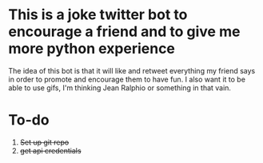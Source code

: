 # This is a joke twitter bot to encourage a friend and to give me more python experience

The idea of this bot is that it will like and retweet everything my friend says
in order to promote and encourage them to have fun. I also want it to be able to
use gifs, I'm thinking Jean Ralphio or something in that vain.

To-do
=====
1. ~~Set up git repo~~
2. ~~get api credentials~~
